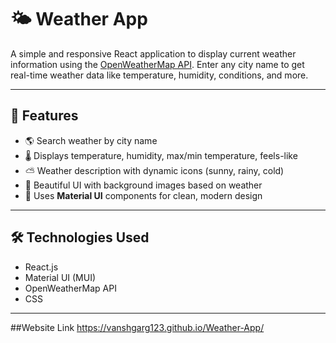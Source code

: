 # 🌤️ Weather App

A simple and responsive React application to display current weather information using the [OpenWeatherMap API](https://openweathermap.org/current). Enter any city name to get real-time weather data like temperature, humidity, conditions, and more.

---

## 🚀 Features

- 🌎 Search weather by city name
- 🌡️ Displays temperature, humidity, max/min temperature, feels-like
- ⛅ Weather description with dynamic icons (sunny, rainy, cold)
- 🎨 Beautiful UI with background images based on weather
- 🧊 Uses **Material UI** components for clean, modern design

---

## 🛠️ Technologies Used

- React.js
- Material UI (MUI)
- OpenWeatherMap API
- CSS

---

##Website Link 
https://vanshgarg123.github.io/Weather-App/



